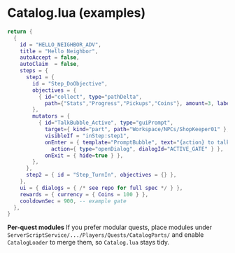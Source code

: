 # Catalog.lua (examples)

```lua
return {
  {
    id = "HELLO_NEIGHBOR_ADV",
    title = "Hello Neighbor",
    autoAccept = false,
    autoClaim  = false,
    steps = {
      step1 = {
        id = "Step_DoObjective",
        objectives = {
          { id="collect", type="pathDelta",
            path={"Stats","Progress","Pickups","Coins"}, amount=3, label="collect 3 Coins" },
        },
        mutators = {
          { id="TalkBubble_Active", type="guiPrompt",
            target={ kind="part", path="Workspace/NPCs/ShopKeeper01" },
            visibleIf = "inStep:step1",
            onEnter = { template="PromptBubble", text="{action} to talk",
              action={ type="openDialog", dialogId="ACTIVE_GATE" } },
            onExit = { hide=true } },
        },
      },
      step2 = { id = "Step_TurnIn", objectives = {} },
    },
    ui = { dialogs = { /* see repo for full spec */ } },
    rewards = { currency = { Coins = 100 } },
    cooldownSec = 900, -- example gate
  },
}
```

**Per-quest modules**
If you prefer modular quests, place modules under `ServerScriptService/.../Players/Quests/CatalogParts/` and enable `CatalogLoader` to merge them, so `Catalog.lua` stays tidy.
